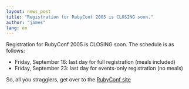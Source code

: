 ```yaml
---
layout: news_post
title: "Registration for RubyConf 2005 is CLOSING soon."
author: "james"
lang: en
---
```


Registration for RubyConf 2005 is CLOSING soon. The schedule is as
follows:

* Friday, September 16: last day for full registration (meals included)
* Friday, September 23: last day for events-only registration (no meals)

So, all you stragglers, get over to the [RubyConf site][1]



[1]: http://www.rubycentral.org/conference/register 
